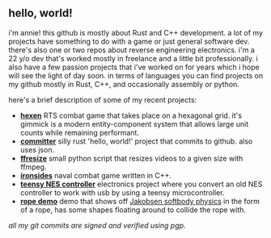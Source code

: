 ## hello, world!
i'm annie! this github is mostly about Rust and C++ development. a lot of my projects have something to do with a game or just general software dev. there's also one or two repos about reverse engineering electronics. i'm a 22 y/o dev that's worked mostly in freelance and a little bit professionally. i also have a few passion projects that i've worked on for years which i hope will see the light of day soon. in terms of languages you can find projects on my github mostly in Rust, C++, and occasionally assembly or python.

here's a brief description of some of my recent projects:
* **[hexen](https://github.com/proficiency/hexen)**
  RTS combat game that takes place on a hexagonal grid. it's gimmick is a modern entity-component system that allows large unit counts while remaining performant.
* **[committer](https://github.com/proficiency/committer)**
  silly rust 'hello, world!' project that commits to github. also uses json. 
* **[ffresize](https://github.com/proficiency/ffresize)**
  small python script that resizes videos to a given size with ffmpeg.
* **[ironsides](https://github.com/proficiency/ironsides/)**
naval combat game written in C++. 
* **[teensy NES controller](https://github.com/proficiency/teensy_nes_controller)**
  electronics project where you convert an old NES controller to work with usb by using a teensy microcontroller.
* **[rope demo](https://github.com/proficiency/rope_demo)**
  demo that shows off [Jakobsen softbody physics](https://www.cs.cmu.edu/afs/cs/academic/class/15462-s13/www/lec_slides/Jakobsen.pdf) in the form of a rope, has some shapes floating around to collide the rope with.
  
_all my git commits are signed and verified using pgp_.
